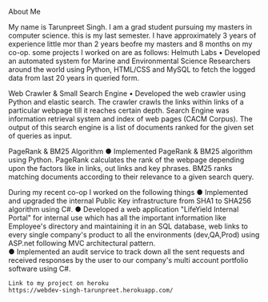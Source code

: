 About Me

My name is Tarunpreet Singh. I am a grad student pursuing my masters in computer science. this is my last semester. I have approximately 3 years of experience 
little mor than 2 years beofre my masters and 8 months on my co-op. 
some projects I worked on are as follows:
Helmuth Labs
•	Developed an automated system for Marine and Environmental Science Researchers around the world
 using Python, HTML/CSS and MySQL to fetch the logged data from last 20 years in queried form.
 
Web Crawler & Small Search Engine 
•	Developed the web crawler using Python and elastic search. The crawler crawls the links within links of a particular webpage till it reaches certain depth. Search Engine was information retrieval system and index of web pages (CACM Corpus). The output of this search engine is a list of documents ranked for the given set of queries as input.

PageRank & BM25 Algorithm                                                                                                                    ●	Implemented PageRank & BM25 algorithm using Python. PageRank calculates the rank of the webpage depending 
  upon the factors like in links, out links and key phrases. BM25 ranks matching documents according to their relevance
  to a given search query.
  
  During my recent co-op I worked on the following things
  ● Implemented and upgraded the internal Public Key infrastructure from SHA1 to SHA256 algorithm using C#.
  ● Developed a web application "LifeYield Internal Portal" for internal use which has all the important information like Employee's 
    directory and maintaining it in an SQL database, web links to every single company's product to all the environments 
    (dev,QA,Prod) using  ASP.net following MVC architectural pattern.           
  ● Implemented an audit service to track down all the sent requests and received responses by the user to our company's multi 
    account portfolio software using C#.
    
    Link to my project on heroku
    https://webdev-singh-tarunpreet.herokuapp.com/
    
    


